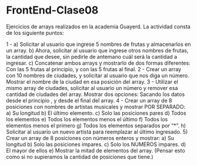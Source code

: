 # FrontEnd-Clase08

Ejercicios de arrays realizados en la academia Guayerd. La actividad consta de los siguiente puntos:


1 - a) Solicitar al usuario que ingrese 5 nombres de frutas y almacenarlos en un array.
    b) Ahora, solicitar al usuario que ingrese otros nombres de frutas, la cantidad que desee, sin pedirle de antemano cuál será la cantidad a ingresar.
    c) Concatenar ambos arrays y mostrarlo de dos formas diferentes: Con las 5 frutas al principio, y con las 5 frutas al final.
2 - Crear un array con 10 nombres de ciudades, y solicitar al usuario que nos diga un número. Mostrar el nombre de la ciudad en esa posición del array.
3 - Utilizar el mismo array de ciudades, solicitar al usuario un número y remover esa cantidad de ciudades del array. Mostrar dos opciones: Sacando los datos desde el principio , y desde el final del array.
4 - Crear un array de 8 posiciones con nombres de artistas musicales y mostrar POR SEPARADO:
    a) Su longitud
    b) El último elemento.
    c) Solo las posiciones pares
    d) Todos los elementos
    e) Todos los elementos menos el último 
    f) Todos los elementos menos el primero
    g) Todos los elementos separados por “*”.
    h) Solicitar al usuario un nuevo artista para reemplazar al último ingresado.
5)  Crear un array de 8 posiciones con números enteros  y mostrar:
a) Su longitud
b) Solo las posiciones impares.
c) Solo los NUMEROS impares.
d) El mayor de ellos
e) Mostrar la mitad de elementos del array. (Pensar esto como si no supieramos la cantidad de posiciones que tiene.)

